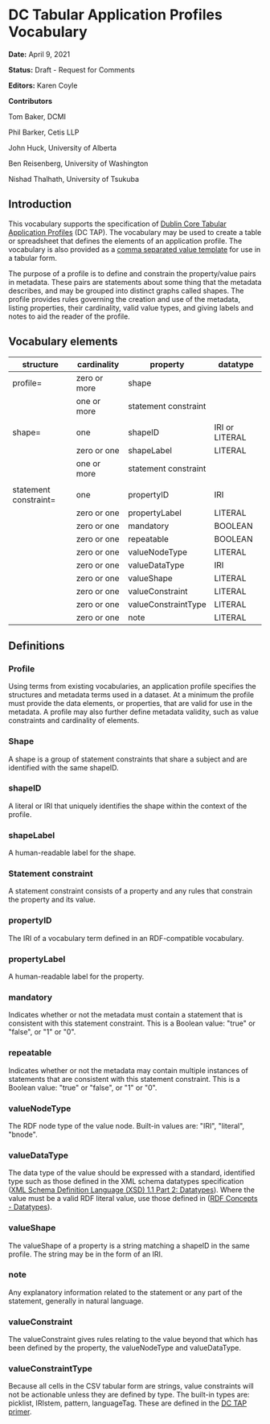 # DC Tabular Application Profiles Vocabulary

**Date:**
April 9, 2021

**Status:**
Draft - Request for Comments

**Editors:**
Karen Coyle

**Contributors**

Tom Baker, DCMI

Phil Barker, Cetis LLP

John Huck, University of Alberta

Ben Reisenberg, University of Washington

Nishad Thalhath, University of Tsukuba

## Introduction

This vocabulary supports the specification of [Dublin Core Tabular Application Profiles](https://github.com/dcmi/dctap/blob/main/TAPprimer.md) (DC TAP). The vocabulary may be used to create a table or spreadsheet that defines the elements of an application profile. The vocabulary is also provided as a [comma separated value template](https://github.com/dcmi/dctap/blob/main/TAPtemplate.csv) for use in a tabular form.

The purpose of a profile is to define and constrain the property/value pairs in metadata. These pairs are statements about some thing that the metadata describes, and may be grouped into distinct graphs called shapes. The profile provides rules governing the creation and use of the metadata, listing properties, their cardinality, valid value types, and giving labels and notes to aid the reader of the profile.


## Vocabulary elements

| structure | cardinality |property | datatype |
|---|---|--- | ---- |
| profile= | zero or more | shape |
| | one or more | statement constraint
| |  |  |  |
| shape= | one | shapeID | IRI or LITERAL
| | zero or one | shapeLabel | LITERAL
| | one or more | statement constraint |
| |  |  |  |
| statement constraint= | one | propertyID | IRI
| | zero or one | propertyLabel | LITERAL
| | zero or one | mandatory | BOOLEAN
| | zero or one | repeatable | BOOLEAN
| | zero or one | valueNodeType | LITERAL
| | zero or one | valueDataType | IRI 
| | zero or one | valueShape | LITERAL
| | zero or one | valueConstraint | LITERAL
| | zero or one | valueConstraintType | LITERAL
| | zero or one | note | LITERAL


## Definitions

### Profile

Using terms from existing vocabularies, an application profile specifies the structures and metadata terms used in a dataset. At a minimum the profile must provide the data elements, or properties, that are valid for use in the metadata. A profile may also further define metadata validity, such as value constraints and cardinality of elements. 

### Shape

A shape is a group of statement constraints that share a subject and are identified with the same shapeID. 

### shapeID

A literal or IRI that uniquely identifies the shape within the context of the profile.

### shapeLabel

A human-readable label for the shape.

### Statement constraint

A statement constraint consists of a property and any rules that constrain the property and its value. 

### propertyID

The IRI of a vocabulary term defined in an RDF-compatible vocabulary.

### propertyLabel

A human-readable label for the property.

### mandatory

Indicates whether or not the metadata must contain a statement that is consistent with this statement constraint. This is a Boolean value: "true" or "false", or "1" or "0".

### repeatable

Indicates whether or not the metadata may contain multiple instances of statements that are consistent with this statement constraint. This is a Boolean value: "true" or "false", or "1" or "0".

### valueNodeType

The RDF node type of the value node. Built-in values are: "IRI", "literal", "bnode".

### valueDataType
The data type of the value should be expressed with a standard, identified type such as those defined in the XML schema datatypes specification ([XML Schema Definition Language (XSD) 1.1 Part 2: Datatypes](http://www.w3.org/TR/xmlschema11-2/)). Where the value must be a valid RDF literal value, use those defined in ([RDF Concepts - Datatypes](https://www.w3.org/TR/2014/REC-rdf11-concepts-20140225/#section-Datatypes)).

### valueShape

The valueShape of a property is a string matching a shapeID in the same profile. The string may be in the form of an IRI.

### note

Any explanatory information related to the statement or any part of the statement, generally in natural language.

### valueConstraint

The valueConstraint gives rules relating to the value beyond that which has been defined by the property, the valueNodeType and valueDataType.

### valueConstraintType

Because all cells in the CSV tabular form are strings, value constraints will not be actionable unless they are defined by type. The built-in types are: picklist, IRIstem, pattern, languageTag. These are defined in the [DC TAP primer](https://github.com/dcmi/dctap/blob/main/TAPprimer.md#value-constraint-type).


